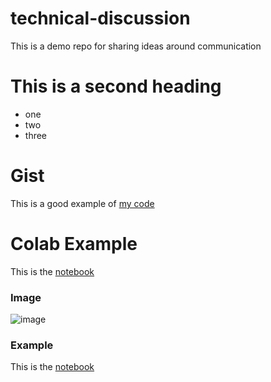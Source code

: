 # technical-discussion
This is a demo repo for sharing ideas around communication

# This is a second heading

* one
* two
* three

# Gist

This is a good example of [my code](https://gist.github.com/JorgeTiconaSanga/2b5bd62eaf1aa4ab8cbeb1f3e36bc53d)


# Colab Example

This is the [notebook](technical_docs.ipynb)

### Image

![image](https://github.com/user-attachments/assets/7c5c0ed0-b92a-4b91-9df9-98917df1e1a7)


### Example

This is the [notebook](Documentation.ipynb)
